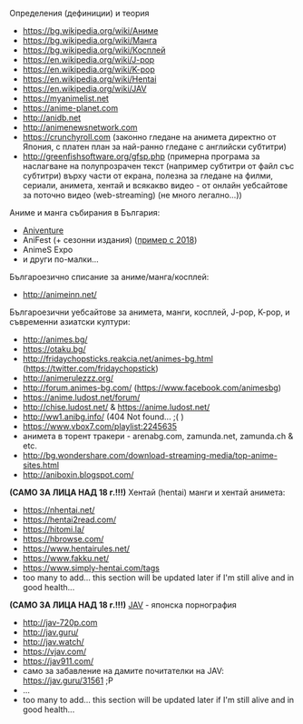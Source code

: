 Определения (дефиниции) и теория
- https://bg.wikipedia.org/wiki/Аниме
- https://bg.wikipedia.org/wiki/Манга
- https://bg.wikipedia.org/wiki/Косплей
- https://en.wikipedia.org/wiki/J-pop
- https://en.wikipedia.org/wiki/K-pop
- https://en.wikipedia.org/wiki/Hentai
- https://en.wikipedia.org/wiki/JAV
- https://myanimelist.net
- https://anime-planet.com
- http://anidb.net
- http://animenewsnetwork.com
- https://crunchyroll.com (законно гледане на анимета директно от Япония, с платен план за най-ранно гледане с английски субтитри)
- http://greenfishsoftware.org/gfsp.php (примерна програма за наслагване на полупрозрачен текст (например субтитри от файл със субтитри) върху части от екрана, полезна за гледане на филми, сериали, анимета, хентай и всякакво видео - от онлайн уебсайтове за поточно видео (web-streaming) (не много легално...))

Аниме и манга събирания в България:
* [Aniventure](https://aniventure.net/bg/)
* AniFest (+ сезонни издания) ([пример с 2018](http://fest-bg.com/event/anifest-2018-%D0%B2%D0%B0%D1%80%D0%BD%D0%B0/))
* AnimeS Expo
* и други по-малки...

Българоезично списание за аниме/манга/косплей:
* http://animeinn.net/

Българоезични уебсайтове за анимета, манги, косплей, J-pop, K-pop, и съвременни азиатски култури:
* http://animes.bg/
* https://otaku.bg/
* http://fridaychopsticks.reakcia.net/animes-bg.html (https://twitter.com/fridaychopstick)
* http://animerulezzz.org/
* http://forum.animes-bg.com/ (https://www.facebook.com/animesbg)
* https://anime.ludost.net/forum/
* http://chise.ludost.net/ & https://anime.ludost.net/
* http://ww1.anibg.info/ (404 Not found... ;( )
* https://www.vbox7.com/playlist:2245635
* анимета в торент тракери - arenabg.com, zamunda.net, zamunda.ch & etc.
* http://bg.wondershare.com/download-streaming-media/top-anime-sites.html
* http://aniboxin.blogspot.com/

**(САМО ЗА ЛИЦА НАД 18 г.!!!)** Хентай (hentai) манги и хентай анимета:
* https://nhentai.net/
* https://hentai2read.com/
* https://hitomi.la/
* https://hbrowse.com/
* https://www.hentairules.net/
* https://www.fakku.net/
* https://www.simply-hentai.com/tags
* too many to add... this section will be updated later if I'm still alive and in good health...

**(САМО ЗА ЛИЦА НАД 18 г.!!!)** [JAV](https://en.wikipedia.org/wiki/Japanese_Adult_Video) - японска порнография
* http://jav-720p.com
* http://jav.guru/
* http://jav.watch/
* https://vjav.com/
* https://jav911.com/
* само за забавление на дамите почитателки на JAV: https://jav.guru/31561 ;P
* ...
* too many to add... this section will be updated later if I'm still alive and in good health...
